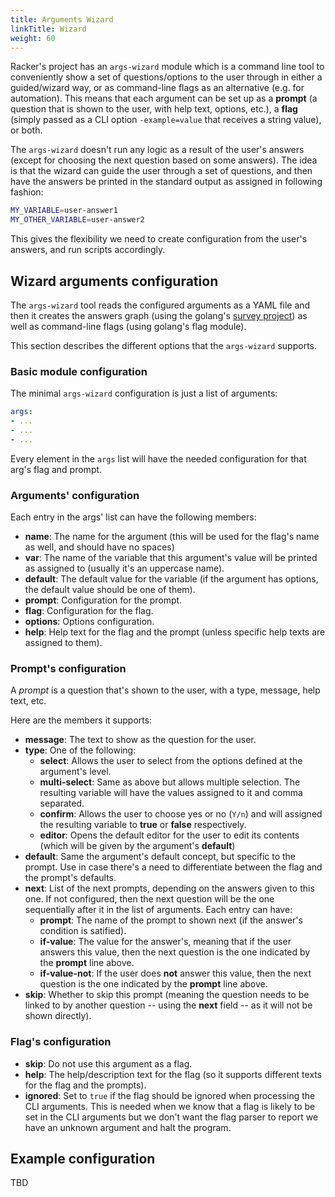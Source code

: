 ```yaml
---
title: Arguments Wizard
linkTitle: Wizard
weight: 60
---
```


Racker's project has an `args-wizard` module which is a command line tool to conveniently show a set of questions/options to the user through in either a guided/wizard way, or as command-line flags as an alternative (e.g. for automation).
This means that each argument can be set up as a **prompt** (a question that is shown to the user, with help text, options, etc.), a **flag** (simply passed as a CLI option `-example=value` that receives a string value), or both.

The `args-wizard` doesn't run any logic as a result of the user's answers (except for choosing the next question based on some answers). The idea is that the wizard can guide the user through a set of questions, and then have the answers be printed in the standard output as assigned in following fashion:

```bash
MY_VARIABLE=user-answer1
MY_OTHER_VARIABLE=user-answer2
```

This gives the flexibility we need to create configuration from the user's answers, and run scripts accordingly.

## Wizard arguments configuration

The `args-wizard` tool reads the configured arguments as a YAML file and then it creates the answers graph (using the golang's [survey project](https://github.com/AlecAivazis/survey)) as well as command-line flags (using golang's flag module).

This section describes the different options that the `args-wizard` supports.

### Basic module configuration

The minimal `args-wizard` configuration is just a list of arguments:

```yaml
args:
- ...
- ...
- ...
```

Every element in the `args` list will have the needed configuration for that arg's flag and prompt.

### Arguments' configuration

Each entry in the args' list can have the following members:

  * **name**: The name for the argument (this will be used for the flag's name as well, and should have no spaces)
  * **var**: The name of the variable that this argument's value will be printed as assigned to (usually it's an uppercase name).
  * **default**: The default value for the variable (if the argument has options, the default value should be one of them).
  * **prompt**: Configuration for the prompt.
  * **flag**: Configuration for the flag.
  * **options**: Options configuration.
  * **help**: Help text for the flag and the prompt (unless specific help texts are assigned to them).

### Prompt's configuration

A *prompt* is a question that's shown to the user, with a type, message, help text, etc.

Here are the members it supports:

  * **message**: The text to show as the question for the user.
  * **type**: One of the following:
    * **select**: Allows the user to select from the options defined at the argument's level.
    * **multi-select**: Same as above but allows multiple selection. The resulting variable will have the values assigned to it and comma separated.
    * **confirm**: Allows the user to choose yes or no (`Y/n`) and will assigned the resulting variable to **true** or **false** respectively.
    * **editor**: Opens the default editor for the user to edit its contents (which will be given by the argument's **default**)
  * **default**: Same the argument's default concept, but specific to the prompt. Use in case there's a need to differentiate between the flag and the prompt's defaults.
  * **next**: List of the next prompts, depending on the answers given to this one. If not configured, then the next question will be the one sequentially after it in the list of arguments. Each entry can have:
    * **prompt**: The name of the prompt to shown next (if the answer's condition is satified).
    * **if-value**: The value for the answer's, meaning that if the user answers this value, then the next question is the one indicated by the **prompt** line above.
    * **if-value-not**: If the user does **not** answer this value, then the next question is the one indicated by the **prompt** line above.
  * **skip**: Whether to skip this prompt (meaning the question needs to be linked to by another question -- using the **next** field -- as it will not be shown directly).

### Flag's configuration

  * **skip**: Do not use this argument as a flag.
  * **help**: The help/description text for the flag (so it supports different texts for the flag and the prompts).
  * **ignored**: Set to `true` if the flag should be ignored when processing the CLI arguments. This is needed when we know that a flag is likely to be set in the CLI arguments but we don't want the flag parser to report we have an unknown argument and halt the program.

## Example configuration

TBD
